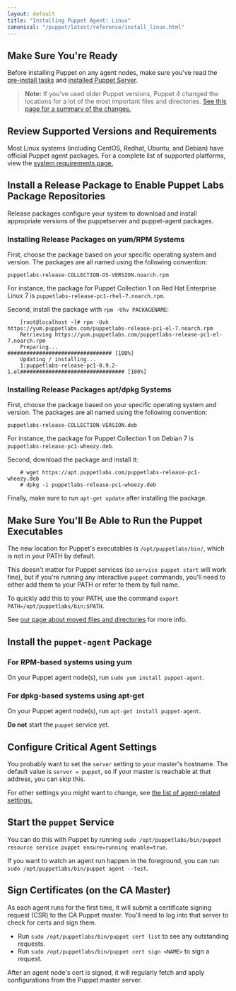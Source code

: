 ```yaml
---
layout: default
title: "Installing Puppet Agent: Linux"
canonical: "/puppet/latest/reference/install_linux.html"
---
```


[master_settings]: ./config_important_settings.html#settings-for-puppet-master-servers
[agent_settings]: ./config_important_settings.html#settings-for-agents-all-nodes
[where]: ./whered_it_go.html
[dns_alt_names]: /references/latest/configuration.html#dnsaltnames
[server_heap]: /puppetserver/2.1/install_from_packages.html#memory-allocation
[puppetserver_confd]: /puppetserver/2.1/configuration.html
[server_install]: /puppetserver/2.1/install_from_packages.html
[modules]: ./modules_fundamentals.html
[main manifest]: ./dirs_manifest.html
[environments]: ./environments.html


## Make Sure You're Ready

Before installing Puppet on any agent nodes, make sure you've read the [pre-install tasks](./install_pre.html) and [installed Puppet Server][server_install].

> **Note:** If you've used older Puppet versions, Puppet 4 changed the locations for a lot of the most important files and directories. [See this page for a summary of the changes.][where]


## Review Supported Versions and Requirements

Most Linux systems (including CentOS, Redhat, Ubuntu, and Debian) have official Puppet agent packages. For a complete list of supported platforms, view the [system requirements page.](./system_requirements.html)


## Install a Release Package to Enable Puppet Labs Package Repositories

Release packages configure your system to download and install appropriate versions of the puppetserver and puppet-agent packages.

### Installing Release Packages on yum/RPM Systems

First, choose the package based on your specific operating system and version. The packages are all named using the following convention:

`puppetlabs-release-COLLECTION-OS-VERSION.noarch.rpm`

For instance, the package for Puppet Collection 1 on Red Hat Enterprise Linux 7 is `puppetlabs-release-pc1-rhel-7.noarch.rpm`.

Second, install the package with `rpm -Uhv PACKAGENAME`:

		[root@localhost ~]# rpm -Uvh https://yum.puppetlabs.com/puppetlabs-release-pc1-el-7.noarch.rpm
		Retrieving https://yum.puppetlabs.com/puppetlabs-release-pc1-el-7.noarch.rpm
		Preparing...                          ################################# [100%]
		Updating / installing...
		1:puppetlabs-release-pc1-0.9.2-1.el################################# [100%]


### Installing Release Packages apt/dpkg Systems

First, choose the package based on your specific operating system and version. The packages are all named using the following convention:

`puppetlabs-release-COLLECTION-VERSION.deb`

For instance, the package for Puppet Collection 1 on Debian 7 is `puppetlabs-release-pc1-wheezy.deb`.

Second, download the package and install it:

        # wget https://apt.puppetlabs.com/puppetlabs-release-pc1-wheezy.deb
        # dpkg -i puppetlabs-release-pc1-wheezy.deb

Finally, make sure to run `apt-get update` after installing the package.

## Make Sure You'll Be Able to Run the Puppet Executables

The new location for Puppet's executables is `/opt/puppetlabs/bin/`, which is not in your PATH by default.

This doesn't matter for Puppet services (so `service puppet start` will work fine), but if you're running any interactive `puppet` commands, you'll need to either add them to your PATH or refer to them by full name.

To quickly add this to your PATH, use the command `export PATH=/opt/puppetlabs/bin:$PATH`.

See [our page about moved files and directories][where] for more info.


## Install the `puppet-agent` Package

### For RPM-based systems using yum
On your Puppet agent node(s), run `sudo yum install puppet-agent`.

### For dpkg-based systems using apt-get
On your Puppet agent node(s), run `apt-get install puppet-agent`.

**Do not** start the `puppet` service yet.

## Configure Critical Agent Settings

You probably want to set the `server` setting to your master's hostname. The default value is `server = puppet`, so if your master is reachable at that address, you can skip this.

For other settings you might want to change, see [the list of agent-related settings.][agent_settings]

## Start the `puppet` Service

You can do this with Puppet by running `sudo /opt/puppetlabs/bin/puppet resource service puppet ensure=running enable=true`.

If you want to watch an agent run happen in the foreground, you can run `sudo /opt/puppetlabs/bin/puppet agent --test`.

## Sign Certificates (on the CA Master)

As each agent runs for the first time, it will submit a certificate signing request (CSR) to the CA Puppet master. You'll need to log into that server to check for certs and sign them.

* Run `sudo /opt/puppetlabs/bin/puppet cert list` to see any outstanding requests.
* Run `sudo /opt/puppetlabs/bin/puppet cert sign <NAME>` to sign a request.

After an agent node's cert is signed, it will regularly fetch and apply configurations from the Puppet master server.
